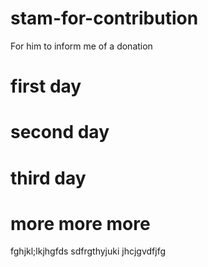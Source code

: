 # stam-for-contribution
For him to inform me of a donation

# first day
# second day
# third day
# more more more
fghjkl;lkjhgfds
sdfrgthyjuki
jhcjgvdfjfg

